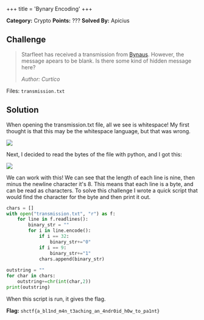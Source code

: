 +++
title = 'Bynary Encoding'
+++

**Category:** Crypto
**Points:** ???
**Solved By:** Apicius

## Challenge
>Starfleet has received a transmission from [Bynaus](https://memory-alpha.fandom.com/wiki/Bynar). However, the message apears to be blank. Is there some kind of hidden message here?
>
>
>*Author: Curtíco*

Files: `transmission.txt`

## Solution

When opening the transmission.txt file, all we see is whitespace! My first thought is that this may be the whitespace language, but that was wrong.

![](whitespace.png)

Next, I decided to read the bytes of the file with python, and I got this:

![](whitespace_bytes.png)

We can work with this! We can see that the length of each line is nine, then minus the newline character it's 8. This means that each line is a byte, and can be read as characters. To solve this challenge I wrote a quick script that would find the character for the byte and then print it out.

```python
chars = []
with open("transmission.txt", "r") as f:
	for line in f.readlines():
		binary_str = ""
		for i in line.encode():
			if i == 32:
				binary_str+="0"
			if i == 9: 
				binary_str+="1"
			chars.append(binary_str)
			
outstring = "" 
for char in chars: 
	outstring+=chr(int(char,2)) 
print(outstring)
```

When this script is run, it gives the flag.

**Flag:**  `shctf{a_bl1nd_m4n_t3aching_an_4ndr0id_h0w_to_pa1nt}`
